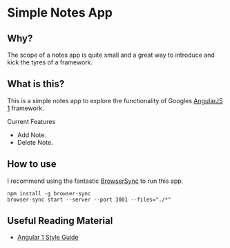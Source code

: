 # Simple Notes App

## Why?

The scope of a notes app is quite small and a great way to introduce and kick the tyres of a framework.

## What is this?

This is a simple notes app to explore the functionality of Googles [AngularJS 1](http://angularjs.org) framework.

Current Features

- Add Note.
- Delete Note.

## How to use

I recommend using the fantastic [BrowserSync](https://browsersync.io/) to run this app.

```
npm install -g browser-sync
browser-sync start --server --port 3001 --files="./*"
```

## Useful Reading Material

- [Angular 1 Style Guide](https://github.com/johnpapa/angular-styleguide/blob/master/a1/README.md)
